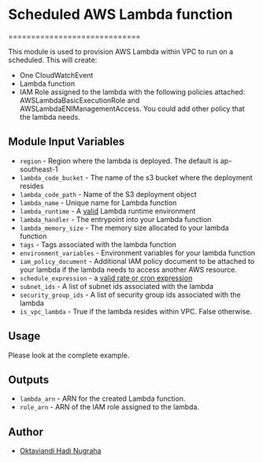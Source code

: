 # Scheduled AWS Lambda function
=============================

This module is used to provision AWS Lambda within VPC to run on a scheduled. This will create:
- One CloudWatchEvent
- Lambda function
- IAM Role assigned to the lambda with the following policies attached: AWSLambdaBasicExecutionRole and AWSLambdaENIManagementAccess. You could add other policy that the lambda needs.

Module Input Variables
----------------------

- `region` - Region where the lambda is deployed. The default is ap-southeast-1
- `lambda_code_bucket` - The name of the s3 bucket where the deployment resides
- `lambda_code_path` - Name of the S3 deployment object
- `lambda_name` - Unique name for Lambda function
- `lambda_runtime` - A [valid](http://docs.aws.amazon.com/cli/latest/reference/lambda/create-function.html#options) Lambda runtime environment
- `lambda_handler` - The entrypoint into your Lambda function
- `lambda_memory_size` - The memory size allocated to your lambda function
- `tags` - Tags associated with the lambda function
- `environment_variables` - Environment variables for your lambda function
- `iam_policy_document` - Additional IAM policy document to be attached to your lambda if the lambda needs to access another AWS resource.
- `schedule_expression` - a [valid rate or cron expression](http://docs.aws.amazon.com/lambda/latest/dg/tutorial-scheduled-events-schedule-expressions.html)
- `subnet_ids` - A list of subnet ids associated with the lambda
- `security_group_ids` - A list of security group ids associated with the lambda
- `is_vpc_lambda` - True if the lambda resides within VPC. False otherwise.

Usage 
-----
Please look at the complete example.

Outputs
-------
- `lambda_arn` - ARN for the created Lambda function.
- `role_arn` - ARN of the IAM role assigned to the lambda.

Author
------
- [Oktaviandi Hadi Nugraha](https://github.com/oktaviandi-nugraha)
